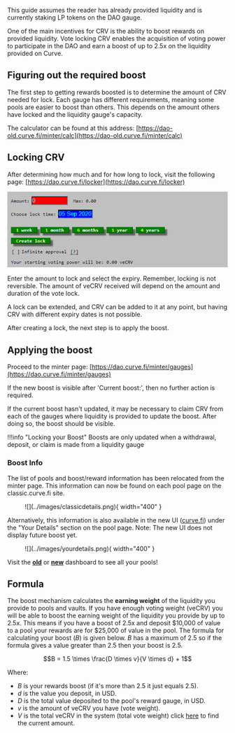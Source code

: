 This guide assumes the reader has already provided liquidity and is currently staking LP tokens on the DAO gauge.

One of the main incentives for CRV is the ability to boost rewards on provided liquidity. Vote locking CRV enables the acquisition of voting power to participate in the DAO and earn a boost of up to 2.5x on the liquidity provided on Curve.

## **Figuring out the required boost**

The first step to getting rewards boosted is to determine the amount of CRV needed for lock. Each gauge has different requirements, meaning some pools are easier to boost than others. This depends on the amount others have locked and the liquidity gauge's capacity.

The calculator can be found at this address: [https://dao-old.curve.fi/minter/calc](https://dao-old.curve.fi/minter/calc)

## **Locking CRV**

After determining how much and for how long to lock, visit the following page: [https://dao.curve.fi/locker](https://dao.curve.fi/locker)

![Locking UI](../images/ui/lock.webp)

Enter the amount to lock and select the expiry. Remember, locking is not reversible. The amount of veCRV received will depend on the amount and duration of the vote lock.

A lock can be extended, and CRV can be added to it at any point, but having CRV with different expiry dates is not possible.

After creating a lock, the next step is to apply the boost.

## **Applying the boost**

Proceed to the minter page: [https://dao.curve.fi/minter/gauges](https://dao.curve.fi/minter/gauges)

If the new boost is visible after 'Current boost:', then no further action is required.

If the current boost hasn't updated, it may be necessary to claim CRV from each of the gauges where liquidity is provided to update the boost. After doing so, the boost should be visible.

!!!info  "Locking your Boost"
    Boosts are only updated when a withdrawal, deposit, or claim is made from a liquidity gauge


### **Boost Info**
The list of pools and boost/reward information has been relocated from the minter page. This information can now be found on each pool page on the classic.curve.fi site.

<figure markdown>
  ![](../images/classicdetails.png){ width="400" }
  <figcaption></figcaption>
</figure>

Alternatively, this information is also available in the new UI ([curve.fi](https://curve.fi/)) under the "Your Details" section on the pool page. Note: The new UI does not display future boost yet.

<figure markdown>
  ![](../images/yourdetails.png){ width="400" }
  <figcaption></figcaption>
</figure>

Visit the [**old**](https://classic.curve.fi/pools/?see=0x0000000000000000000000000000000000000000) or [**new**](https://curve.fi/#/ethereum/dashboard) dashboard to see all your pools!

## **Formula**

The boost mechanism calculates the **earning weight** of the liquidity you provide to pools and vaults.  If you have enough voting weight (veCRV) you will be able to boost the earning weight of the liquidity you provide by up to 2.5x.  This means if you have a boost of 2.5x and deposit \$10,000 of value to a pool your rewards are for \$25,000 of value in the pool.  The formula for calculating your boost ($B$) is given below.  $B$ has a maximum of 2.5 so if the formula gives a value greater than 2.5 then your boost is 2.5.

$$B = 1.5 \times \frac{D \times v}{V \times d} + 1$$

Where:

* $B$ is your rewards boost (if it's more than 2.5 it just equals 2.5).
* $d$ is the value you deposit, in USD.
* $D$ is the total value deposited to the pool's reward gauge, in USD.
* $v$ is the amount of veCRV you have (vote weight).
* $V$ is the total veCRV in the system (total vote weight) click [here](https://classic.curve.fi/usecrv) to find the current amount.